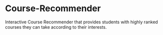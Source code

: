 # Course-Recommender
Interactive Course Recommender that provides students with highly ranked courses they can take according to their interests.
